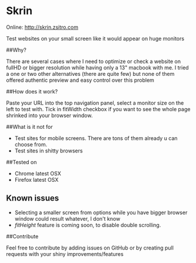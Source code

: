 Skrin
========

Online: http://skrin.zsitro.com

Test websites on your small screen like it would appear on huge monitors

##Why?

There are several cases where I need to optimize or check a website on fullHD or bigger resolution while having only a 13" macbook with me. I tried a one or two other alternatives (there are quite few) but none of them offered authentic preview and easy control over this problem

##How does it work?

Paste your URL into the top navigation panel, select a monitor size on the left to test with. Tick in fitWidth checkbox if you want to see the whole page shrinked into your browser window.

##What is it not for

- Test sites for mobile screens. There are tons of them already u can choose from.
- Test sites in shitty browsers

##Tested on

- Chrome latest OSX
- Firefox latest OSX

## Known issues

- Selecting a smaller screen from options while you have bigger browser window could result whatever, I don't know
- _fitHeight_ feature is coming soon, to disable double scrolling.

##Contribute

Feel free to contribute by adding issues on GitHub or by creating pull requests with your shiny improvements/features
